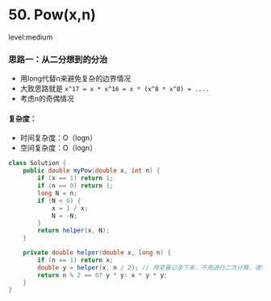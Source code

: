 # 50. Pow(x,n) 

level:medium

### 思路一：从二分想到的分治

- 用long代替n来避免复杂的边界情况
- 大致思路就是 `x^17 = x * x^16 = x * (x^8 * x^8) = ....`
- 考虑n的奇偶情况

#### 复杂度：

- 时间复杂度：O（logn）
- 空间复杂度：O（logn）

```java
class Solution {
    public double myPow(double x, int n) {
        if (x == 1) return 1;
        if (n == 0) return 1;
        long N = n;
        if (N < 0) {
            x = 1 / x;
            N = -N;
        }
        return helper(x, N);
    }

    private double helper(double x, long n) {
        if (n == 1) return x;
        double y = helper(x, n / 2); // 用变量记录下来，不用进行二次计算，递归时很有用
        return n % 2 == 0? y * y: x * y * y;
    }
}
```


